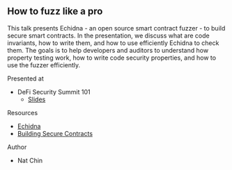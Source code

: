 ## How to fuzz like a pro

This talk presents Echidna - an open source smart contract fuzzer - to build secure smart contracts. In the presentation, we discuss what are code invariants, how to write them, and how to use efficiently Echidna to check them. The goals is to help developers and auditors to understand how property testing work, how to write code security properties, and how to use the fuzzer efficiently.

Presented at

* DeFi Security Summit 101 
  * [Slides](./Defi%20Security%20Summit%20%E2%80%93%20Fuzz%20Like%20a%20Pro.pdf)

Resources


* [Echidna](https://github.com/crytic/echidna)
* [Building Secure Contracts](https://github.com/crytic/building-secure-contracts)

Author
* Nat Chin